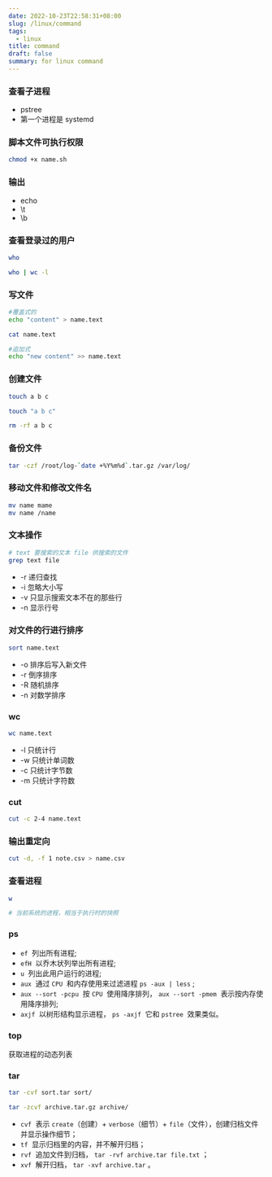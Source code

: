 ```yaml
---
date: 2022-10-23T22:58:31+08:00
slug: /linux/command
tags:
  - linux
title: command
draft: false
summary: for linux command
---
```

### 查看子进程

- pstree
- 第一个进程是 systemd


### 脚本文件可执行权限

```bash
chmod +x name.sh
```

### 输出

- echo
- \t
- \b

### 查看登录过的用户

```bash
who

who | wc -l

```

### 写文件

```bash
#覆盖式的
echo "content" > name.text

cat name.text

#追加式
echo "new content" >> name.text
```

### 创建文件

```bash
touch a b c

touch "a b c"

rm -rf a b c
```

### 备份文件

```bash
tar -czf /root/log-`date +%Y%m%d`.tar.gz /var/log/
```

### 移动文件和修改文件名

```bash
mv name mame
mv name /name
```

### 文本操作

```bash
# text 要搜索的文本 file 供搜索的文件
grep text file
```

- -r 递归查找
- -i 忽略大小写
- -v 只显示搜索文本不在的那些行
- -n 显示行号

### 对文件的行进行排序

```bash
sort name.text
```

- -o 排序后写入新文件
- -r 倒序排序
- -R 随机排序
- -n 对数学排序

### wc

```bash
wc name.text
```

- -l 只统计行
- -w 只统计单词数
- -c 只统计字节数
- -m 只统计字符数

### cut

```bash
cut -c 2-4 name.text
```

### 输出重定向

```bash
cut -d, -f 1 note.csv > name.csv
```

### 查看进程

```bash
w

# 当前系统的进程，相当于执行时的快照

```

### ps

- `ef`  列出所有进程;
- `efH`  以乔木状列举出所有进程;
- `u`  列出此用户运行的进程;
- `aux`  通过 `CPU`  和内存使用来过滤进程 `ps -aux | less` ;
- `aux --sort -pcpu`  按 `CPU`  使用降序排列， `aux --sort -pmem`  表示按内存使用降序排列;
- `axjf`  以树形结构显示进程， `ps -axjf`  它和 `pstree`  效果类似。

### top

获取进程的动态列表

### tar

```bash
tar -cvf sort.tar sort/

tar -zcvf archive.tar.gz archive/
```

- `cvf`  表示 `create`（创建）+ `verbose`（细节）+ `file`（文件），创建归档文件并显示操作细节；
- `tf`  显示归档里的内容，并不解开归档；
- `rvf`  追加文件到归档， `tar -rvf archive.tar file.txt` ；
- `xvf`  解开归档， `tar -xvf archive.tar` 。
